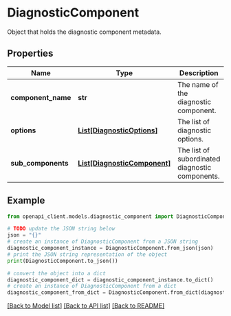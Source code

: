 # DiagnosticComponent

Object that holds the diagnostic component metadata.

## Properties

Name | Type | Description | Notes
------------ | ------------- | ------------- | -------------
**component_name** | **str** | The name of the diagnostic component. | [optional] 
**options** | [**List[DiagnosticOptions]**](DiagnosticOptions.md) | The list of diagnostic options. | [optional] 
**sub_components** | [**List[DiagnosticComponent]**](DiagnosticComponent.md) | The list of subordinated diagnostic components. | [optional] 

## Example

```python
from openapi_client.models.diagnostic_component import DiagnosticComponent

# TODO update the JSON string below
json = "{}"
# create an instance of DiagnosticComponent from a JSON string
diagnostic_component_instance = DiagnosticComponent.from_json(json)
# print the JSON string representation of the object
print(DiagnosticComponent.to_json())

# convert the object into a dict
diagnostic_component_dict = diagnostic_component_instance.to_dict()
# create an instance of DiagnosticComponent from a dict
diagnostic_component_from_dict = DiagnosticComponent.from_dict(diagnostic_component_dict)
```
[[Back to Model list]](../README.md#documentation-for-models) [[Back to API list]](../README.md#documentation-for-api-endpoints) [[Back to README]](../README.md)


